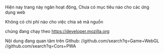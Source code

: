Hiện nay trang này ngân hoạt động,
Chưa có mục tiêu nào cho các ứng dụng web

Không có chi phí nào cho việc chia sẻ mã nguồn

chúng đang chạy theo https://developer.mozilla.org

Nội dung đang quan tâm trên Github: 
//github.com/search?q=Game+WebGL
//github.com/search?q=Cors+PWA

